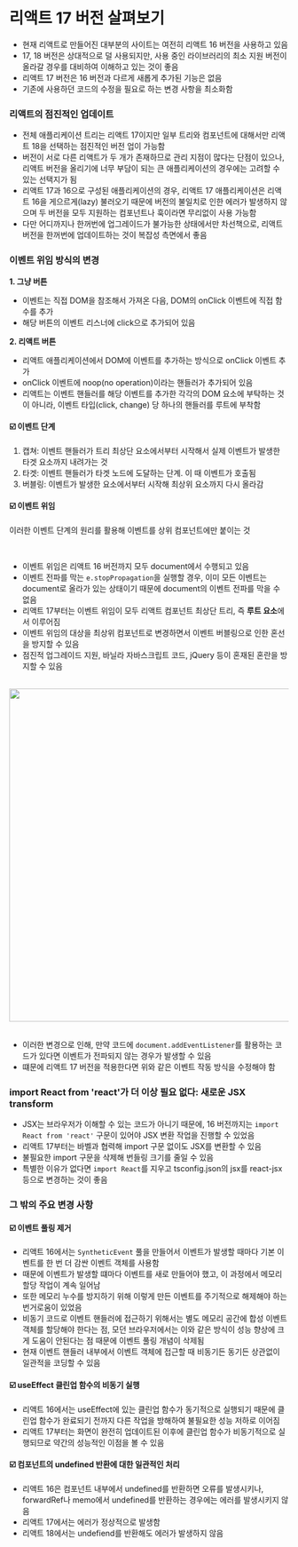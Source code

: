 # 리액트 17 버전 살펴보기

- 현재 리액트로 만들어진 대부분의 사이트는 여전히 리액트 16 버전을 사용하고 있음
- 17, 18 버전은 상대적으로 덜 사용되지만, 사용 중인 라이브러리의 최소 지원 버전이 올라갈 경우를 대비하여 이해하고 있는 것이 좋음
- 리액트 17 버전은 16 버전과 다르게 새롭게 추가된 기능은 없음
- 기존에 사용하던 코드의 수정을 필요로 하는 변경 사항을 최소화함

### 리액트의 점진적인 업데이트

- 전체 애플리케이션 트리는 리액트 17이지만 일부 트리와 컴포넌트에 대해서만 리액트 18을 선택하는 점진적인 버전 업이 가능함
- 버전이 서로 다른 리액트가 두 개가 존재하므로 관리 지점이 많다는 단점이 있으나, 리액트 버전을 올리기에 너무 부담이 되는 큰 애플리케이션의 경우에는 고려할 수 있는 선택지가 됨
- 리액트 17과 16으로 구성된 애플리케이션의 경우, 리액트 17 애플리케이션은 리액트 16을 게으르게(lazy) 불러오기 때문에 버전의 불일치로 인한 에러가 발생하지 않으며 두 버전을 모두 지원하는 컴포넌트나 훅이라면 무리없이 사용 가능함
- 다만 어디까지나 한꺼번에 업그레이드가 불가능한 상태에서만 차선책으로, 리액트 버전을 한꺼번에 업데이트하는 것이 복잡성 측면에서 좋음

### 이벤트 위임 방식의 변경

**1. 그냥 버튼**

- 이벤트는 직접 DOM을 참조해서 가져온 다음, DOM의 onClick 이벤트에 직접 함수를 추가
- 해당 버튼의 이벤트 리스너에 click으로 추가되어 있음

**2. 리액트 버튼**

- 리액트 애플리케이션에서 DOM에 이벤트를 추가하는 방식으로 onClick 이벤트 추가
- onClick 이벤트에 noop(no operation)이라는 핸들러가 추가되어 있음
- 리액트는 이벤트 핸들러를 해당 이벤트를 추가한 각각의 DOM 요소에 부탁하는 것이 아니라, 이벤트 타입(click, change) 당 하나의 핸들러를 루트에 부착함

#### ☑️ 이벤트 단계

1. 캡쳐: 이벤트 핸들러가 트리 최상단 요소에서부터 시작해서 실제 이벤트가 발생한 타겟 요소까지 내려가는 것
2. 타겟: 이벤트 핸들러가 타겟 노드에 도달하는 단계. 이 때 이벤트가 호출됨
3. 버블링: 이벤트가 발생한 요소에서부터 시작해 최상위 요소까지 다시 올라감

#### ☑️ 이벤트 위임

이러한 이벤트 단계의 원리를 활용해 이벤트를 상위 컴포넌트에만 붙이는 것

<br/>

- 이벤트 위임은 리액트 16 버전까지 모두 document에서 수행되고 있음
- 이벤트 전파를 막는 `e.stopPropagation`을 실행할 경우, 이미 모든 이벤트는 document로 올라가 있는 상태이기 때문에 document의 이벤트 전파를 막을 수 없음
- 리액트 17부터는 이벤트 위임이 모두 리액트 컴포넌트 최상단 트리, 즉 **루트 요소**에서 이루어짐
- 이벤트 위임의 대상을 최상위 컴포넌트로 변경하면서 이벤트 버블링으로 인한 혼선을 방지할 수 있음
- 점진적 업그레이드 지원, 바닐라 자바스크립트 코드, jQuery 등이 혼재된 혼란을 방지할 수 있음

<br/>

<div style="display: flex; align-items: start; justify-content: center; gap: 10px;">
  <img src="https://ko.legacy.reactjs.org/static/bb4b10114882a50090b8ff61b3c4d0fd/21cdd/react_17_delegation.png" width=600 style="object-fit: contain">
</div>

<br/>

- 이러한 변경으로 인해, 만약 코드에 `document.addEventListener`를 활용하는 코드가 있다면 이벤트가 전파되지 않는 경우가 발생할 수 있음
- 떄문에 리액트 17 버전을 적용한다면 위와 같은 이벤트 작동 방식을 수정해야 함

### import React from 'react'가 더 이상 필요 없다: 새로운 JSX transform

- JSX는 브라우저가 이해할 수 있는 코드가 아니기 때문에, 16 버전까지는 `import React from 'react'` 구문이 있어야 JSX 변환 작업을 진행할 수 있었음
- 리액트 17부터는 바벨과 협력해 import 구문 없이도 JSX를 변환할 수 있음
- 불필요한 import 구문을 삭제해 번들링 크기를 줄일 수 있음
- 특별한 이유가 없다면 `import React`를 지우고 tsconfig.json의 jsx를 react-jsx 등으로 변경하는 것이 좋음

### 그 밖의 주요 변경 사항

#### ☑️ 이벤트 풀링 제거

- 리액트 16에서는 `SyntheticEvent` 풀을 만들어서 이벤트가 발생할 때마다 기본 이벤트를 한 번 더 감싼 이벤트 객체를 사용함
- 때문에 이벤트가 발생할 떄마다 이벤트를 새로 만들어야 했고, 이 과정에서 메모리 할당 작업이 계속 일어남
- 또한 메모리 누수를 방지하기 위해 이렇게 만든 이벤트를 주기적으로 해제해야 하는 번거로움이 있었음
- 비동기 코드로 이벤트 핸들러에 접근하기 위해서는 별도 메모리 공간에 합성 이벤트 객체를 할당해야 한다는 점, 모던 브라우저에서는 이와 같은 방식이 성능 향상에 크게 도움이 안된다는 점 때문에 이벤트 풀링 개념이 삭제됨
- 현재 이벤트 핸들러 내부에서 이벤트 객체에 접근할 때 비동기든 동기든 상관없이 일관적을 코딩할 수 있음

#### ☑️ useEffect 클린업 함수의 비동기 실행

- 리액트 16에서는 useEffect에 있는 클린업 함수가 동기적으로 실행되기 때문에 클린업 함수가 완료되기 전까지 다른 작업을 방해하여 불필요한 성능 저하로 이어짐
- 리액트 17부터는 화면이 완전히 업데이트된 이후에 클린업 함수가 비동기적으로 실행되므로 약간의 성능적인 이점을 볼 수 있음

#### ☑️ 컴포넌트의 undefined 반환에 대한 일관적인 처리

- 리액트 16은 컴포넌트 내부에서 undefined를 반환하면 오류를 발생시키나, forwardRef나 memo에서 undefined를 반환하는 경우에는 에러를 발생시키지 않음
- 리액트 17에서는 에러가 정상적으로 발생함
- 리액트 18에서는 undefiend를 반환해도 에러가 발생하지 않음
